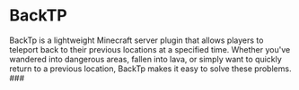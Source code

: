 # BackTP
BackTp is a lightweight Minecraft server plugin that allows players to teleport back to their previous locations at a specified time. Whether you've wandered into dangerous areas, fallen into lava, or simply want to quickly return to a previous location, BackTp makes it easy to solve these problems.  ### 
